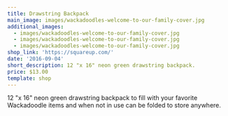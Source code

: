 ```yaml
---
title: Drawstring Backpack
main_image: images/wackadoodles-welcome-to-our-family-cover.jpg
additional_images:
  - images/wackadoodles-welcome-to-our-family-cover.jpg
  - images/wackadoodles-welcome-to-our-family-cover.jpg
  - images/wackadoodles-welcome-to-our-family-cover.jpg
shop_link: 'https://squareup.com/'
date: '2016-09-04'
short_description: 12 "x 16" neon green drawstring backpack.
price: $13.00
template: shop
---
```

12 "x 16" neon green drawstring backpack to fill with your favorite Wackadoodle items and when not in use can be folded to store anywhere.
